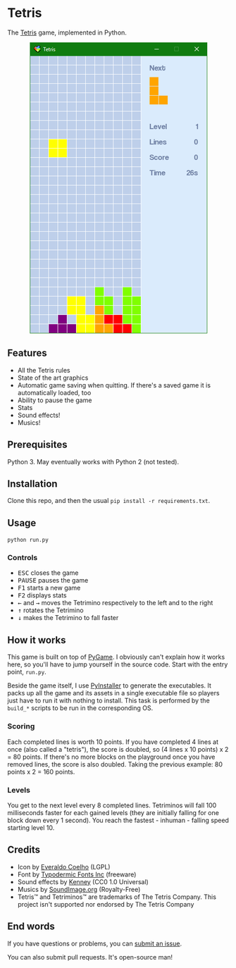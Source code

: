 # Tetris

The [Tetris](https://en.wikipedia.org/wiki/Tetris) game, implemented in Python.

<p align="center">
  <img src="https://raw.githubusercontent.com/EpocDotFr/tetris/master/screenshot.png">
</p>

## Features

  - All the Tetris rules
  - State of the art graphics
  - Automatic game saving when quitting. If there's a saved game it is automatically loaded, too
  - Ability to pause the game
  - Stats
  - Sound effects!
  - Musics!

## Prerequisites

Python 3. May eventually works with Python 2 (not tested).

## Installation

Clone this repo, and then the usual `pip install -r requirements.txt`.

## Usage

```
python run.py
```

### Controls

  - <kbd>ESC</kbd> closes the game
  - <kbd>PAUSE</kbd> pauses the game
  - <kbd>F1</kbd> starts a new game
  - <kbd>F2</kbd> displays stats
  - <kbd>←</kbd> and <kbd>→</kbd> moves the Tetrimino respectively to the left and to the right
  - <kbd>↑</kbd> rotates the Tetrimino
  - <kbd>↓</kbd> makes the Tetrimino to fall faster

## How it works

This game is built on top of [PyGame](http://www.pygame.org/hifi.html). I obviously can't explain how it
works here, so you'll have to jump yourself in the source code. Start with the entry point, `run.py`.

Beside the game itself, I use [PyInstaller](http://www.pyinstaller.org/) to generate the executables. It packs
up all the game and its assets in a single executable file so players just have to run it with nothing to install.
This task is performed by the `build_*` scripts to be run in the corresponding OS.

### Scoring

Each completed lines is worth 10 points. If you have completed 4 lines at once (also called a "tetris"), the score
is doubled, so (4 lines x 10 points) x 2 = 80 points. If there's no more blocks on the playground once you have removed
lines, the score is also doubled. Taking the previous example: 80 points x 2 = 160 points.

### Levels

You get to the next level every 8 completed lines. Tetriminos will fall 100 milliseconds faster for each gained
levels (they are initially falling for one block down every 1 second). You reach the fastest - inhuman - falling
speed starting level 10.

## Credits

  - Icon by [Everaldo Coelho](https://www.iconfinder.com/icons/3459/computer_game_tetris_icon) (LGPL)
  - Font by [Typodermic Fonts Inc](http://www.dafont.com/coolvetica.font) (freeware)
  - Sound effects by [Kenney](https://kenney.nl/assets/digital-audio) (CC0 1.0 Universal)
  - Musics by [SoundImage.org](http://soundimage.org/) (Royalty-Free)
  - Tetris™ and Tetriminos™ are trademarks of The Tetris Company. This project isn't supported nor endorsed by The Tetris Company

## End words

If you have questions or problems, you can [submit an issue](https://github.com/EpocDotFr/tetris/issues).

You can also submit pull requests. It's open-source man!
